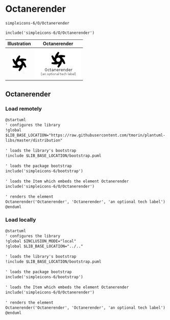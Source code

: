 # Octanerender


```text
simpleicons-6/O/Octanerender
```

```text
include('simpleicons-6/O/Octanerender')
```



| Illustration | Octanerender |
| :---: | :---: |
| ![illustration for Illustration](../../simpleicons-6/O/Octanerender.png) | ![illustration for Octanerender](../../simpleicons-6/O/Octanerender.Local.png) |




## Octanerender

### Load remotely
```plantuml
@startuml
' configures the library
!global $LIB_BASE_LOCATION="https://raw.githubusercontent.com/tmorin/plantuml-libs/master/distribution"

' loads the library's bootstrap
!include $LIB_BASE_LOCATION/bootstrap.puml

' loads the package bootstrap
include('simpleicons-6/bootstrap')

' loads the Item which embeds the element Octanerender
include('simpleicons-6/O/Octanerender')

' renders the element
Octanerender('Octanerender', 'Octanerender', 'an optional tech label')
@enduml
```

### Load locally
```plantuml
@startuml
' configures the library
!global $INCLUSION_MODE="local"
!global $LIB_BASE_LOCATION="../.."

' loads the library's bootstrap
!include $LIB_BASE_LOCATION/bootstrap.puml

' loads the package bootstrap
include('simpleicons-6/bootstrap')

' loads the Item which embeds the element Octanerender
include('simpleicons-6/O/Octanerender')

' renders the element
Octanerender('Octanerender', 'Octanerender', 'an optional tech label')
@enduml
```

